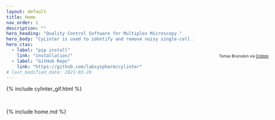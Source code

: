 ```yaml
---
layout: default
title: Home
nav_order: 1
description: ""
hero_heading: "Quality Control Software for Multiplex Microscopy."
hero_body: "CyLinter is used to identify and remove noisy single-cell instances in multiplex images of tissue."
hero_ctas:
  - label: "pip install"
    link: "installation/"
  - label: "GitHub Repo"
    link: "https://github.com/labsyspharm/cylinter"
# last_modified_date: 2021-03-28
---
```

<style>
.main-header {
    padding-top: 0px;
    background: url("{{ site.baseurl }}/assets/gifs/solitary_saunter.gif") center no-repeat;
        background-position: bottom 580px right 300px;
    background-size: 18%;
    padding-bottom: 0px;
}
</style>

<div style = "position:absolute; left:800px; top:200px; font-size: 10px; z-index: 1000;">
  Tomas Brunsdon via <a href="https://dribbble.com/shots/3281814-Solitary-Saunter/">Dribble</a>
</div>

{% include cylinter_gif.html %}

<br/>

{% include home.md %}

<!-- {% include youtube.html id="DY_F-eG9nm4" autoplay=true mute=true controls=false loop=true related=false %} -->

<br/>
